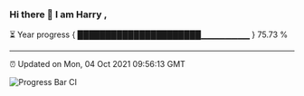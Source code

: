 ### Hi there 👋 I am Harry , 

⏳ Year progress { ██████████████████████▁▁▁▁▁▁▁▁ } 75.73 %

---

⏰ Updated on Mon, 04 Oct 2021 09:56:13 GMT

![Progress Bar CI](https://github.com/duykhang68/duykhang68/workflows/Progress%20Bar%20CI/badge.svg)
